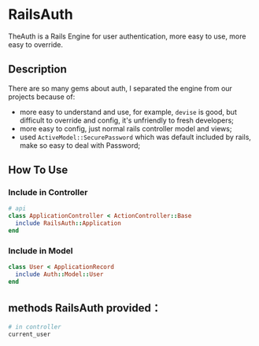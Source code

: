 # RailsAuth

TheAuth is a Rails Engine for user authentication, more easy to use, more easy to override.


## Description

There are so many gems about auth, I separated the engine from our projects because of:

- more easy to understand and use, for example, `devise` is good, but difficult to override and config, it's unfriendly to fresh developers;
- more easy to config, just normal rails controller model and views;
- used `ActiveModel::SecurePassword` which was default included by rails, make so easy to deal with Password;

## How To Use


### Include in Controller

```ruby
# api
class ApplicationController < ActionController::Base
  include RailsAuth::Application
end
```

### Include in Model
```ruby
class User < ApplicationRecord
  include Auth::Model::User
end
```

## methods RailsAuth provided：

```ruby
# in controller
current_user
```

